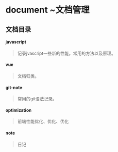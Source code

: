 # document   ~文档管理
      
## 文档目录

####  javascript

> 记录jvascript一些新的性能，常用的方法以及原理。

####  vue

> 文档归类。

####  git-note

> 常用的git语法记录。

####  optimization

> 前端性能优化、优化、优化

####  note

> 日记